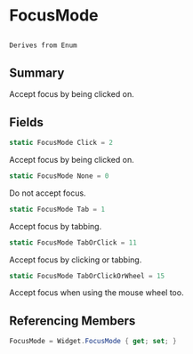 # FocusMode

## 
```c#
Derives from Enum
```

## Summary

Accept focus by being clicked on.
## Fields

```c#
static FocusMode Click = 2
```
Accept focus by being clicked on.
```c#
static FocusMode None = 0
```
Do not accept focus.
```c#
static FocusMode Tab = 1
```
Accept focus by tabbing.
```c#
static FocusMode TabOrClick = 11
```
Accept focus by clicking or tabbing.
```c#
static FocusMode TabOrClickOrWheel = 15
```
Accept focus when using the mouse wheel too.
## Referencing Members

```c#
FocusMode = Widget.FocusMode { get; set; } 
```
